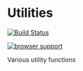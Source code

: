 Utilities
=========

[![Build Status](https://travis-ci.org/Parcela/utils.svg?branch=master)](https://travis-ci.org/Parcela/utils)

[![browser support](https://ci.testling.com/Parcela/utils.png)](https://ci.testling.com/Parcela/utils)

Various utility functions
